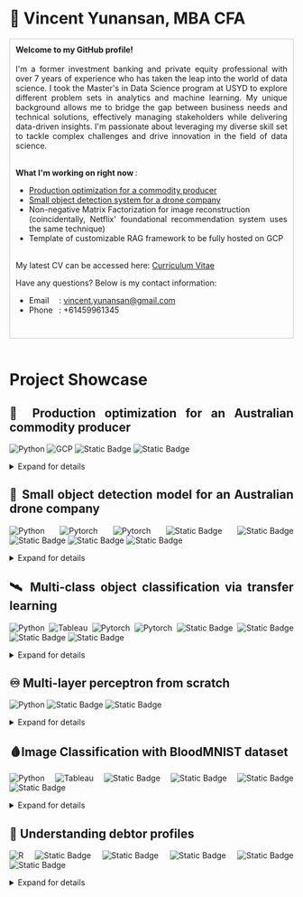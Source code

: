 # 🔭 Vincent Yunansan, MBA CFA 
<div style="text-align: justify;">

<div style="border: 1px solid #ccc; padding: 10px;">
<b>Welcome to my GitHub profile!</b>
<br>
<br>
I'm a former investment banking and private equity professional with over 7 years of experience who has taken the leap into the world of data science. I took the Master's in Data Science program at USYD to explore different problem sets in analytics and machine learning. My unique background allows me to bridge the gap between business needs and technical solutions, effectively managing stakeholders while delivering data-driven insights. I'm passionate about leveraging my diverse skill set to tackle complex challenges and drive innovation in the field of data science. 
</br>

<br><b> What I'm working on right now </b>: 
- [Production optimization for a commodity producer](#-production-optimization-for-an-australian-commodity-producer)
- [Small object detection system for a drone company](#-small-object-detection-model-for-an-australian-drone-company)
- Non-negative Matrix Factorization for image reconstruction   
(coincidentally, Netflix' foundational recommendation system uses the same technique)
- Template of customizable RAG framework to be fully hosted on GCP

<br> My latest CV can be accessed here: <a href="assets/Resume_Vincent_Yunansan.pdf"> Curriculum Vitae</a> </br>


Have any questions? Below is my contact information:
- Email &ensp;&ensp;: vincent.yunansan@gmail.com  
- Phone &ensp;: +61459961345
</br>

</div>
<br>

# Project Showcase

## 🌾 Production optimization for an Australian commodity producer
![Python](https://img.shields.io/badge/-Python-Green?style=flat&logo=python&logoColor=white)
![GCP](https://img.shields.io/badge/-GCP-yellow?style=flat&logo=Google&logoColor=white)
![Static Badge](https://img.shields.io/badge/breadth_first_search-grey)
![Static Badge](https://img.shields.io/badge/MILP-grey)

<details>
<summary> Expand for details
</summary>
<br> <i> <font color = "grey">Due to active non-disclosure agreement, details of this project is not made available in this repository. Details provided has been masked to protect confidentiality</i> </font> </br>
<br> <b> Problem </b>: This project aims to implement a recommendation system to find combination of batches with highest market prices. The proposed combination has to satisfy 10 different quality metrics. These metrics can be improved by machine processes at a cost of lower output yields. The client has to process c.10,000 batches a year and react to price swings, machine down-time, etc.</br>
<br><b> Solution </b>: Breadth first search (BFS) and Mixed Integer Linear Programming (MILP) were explored. The final optimization method sits somewhere between BFS and MILP by taking out combinations that are too expensive or impossible to produce, search for combinations in the remaining search space, and returns a list of possible batch combinations (without duplicates) in a descending list. </br> 

<br><b> Implementation </b>: The solution is hosted on GCP with a Streamlit overlay. This allows site managers to schedule combination reports before they start their day, on-the cloud, with negligible infrastructure cost. Site managers can also produce custom reports when necessary.
</br>

</details>

## 🚁 Small object detection model for an Australian drone company
![Python](https://img.shields.io/badge/-Python-Green?style=flat&logo=python&logoColor=white)
![Pytorch](https://img.shields.io/badge/-Pytorch-orange?style=flat&logo=pytorch&logoColor=white)
![Pytorch](https://img.shields.io/badge/-TensorFlow-red?style=flat&logo=tensorflow&logoColor=white)
![Static Badge](https://img.shields.io/badge/YOLO-grey)
![Static Badge](https://img.shields.io/badge/SSD-grey)
![Static Badge](https://img.shields.io/badge/FRCNN-grey)
![Static Badge](https://img.shields.io/badge/SAM-grey)
![Static Badge](https://img.shields.io/badge/Edge_hardware-white)


<details>
<summary> Expand for details
</summary>
<br> <i> <font color = "grey">This is my Capstone Project for the MDS project at USYD. Due to active non-disclosure agreement, details of this project is not made available in this repository. Details provided has been masked to protect confidentiality.</i> </font> </br>
<br> <b> Problem </b>: This project aims to implement an automated object detection system able to detect small distant object in outdoor conditions, to be installed on a small computer on-board the vehicle.</br>
<br><b> This project is on-going. The solution can be divided into three branches </b>:   
<ol> 
<li> Custom dataset: built on open-source datasets which has significant sample of small objects of interest. </li>
<li> Optimized model: from multiple computer vision model architectures, including YOLO, Faster RCNN, SSD, and SAM. </li>
<li> Hardware implementation: the chosen model has to be able to infer rapidly on-board the vehicle. </li> </ol> 
</details>


## 🛰 Multi-class object classification via transfer learning
![Python](https://img.shields.io/badge/-Python-Green?style=flat&logo=python&logoColor=white)
![Tableau](https://img.shields.io/badge/-Tableau-FF0000?style=flat&logo=tableau&logoColor=white)
![Pytorch](https://img.shields.io/badge/-Pytorch-orange?style=flat&logo=pytorch&logoColor=white)
![Pytorch](https://img.shields.io/badge/-Google_Colab-yellow?style=flat&logo=googlecolab&logoColor=white)
![Static Badge](https://img.shields.io/badge/GoogLeNet-grey)
![Static Badge](https://img.shields.io/badge/ResNext-grey)
![Static Badge](https://img.shields.io/badge/Shufflenet-grey)
![Static Badge](https://img.shields.io/badge/Efficientnet-grey)

<details>
<summary> Expand for details
</summary>
<br> <i> <font color = "grey">Details of this project can be accessed <a href="https://github.com/vyun8699/CNN-via-transfer-learning"> here</a> </font> </i></br>

<br> <b> Problem </b>: Training a model from scratch requires massive computational resources not accessible to the common enthusiast. This project showcases methods to access open-source models and fine-tune them to solve a multi-class classification problem. </br>
<br><b> Solution & Implementation </b>:   
<ol> 
<li> Dataset: 30,000 images with 18 classes are split into train and validation sets. </li>
<li> Dataloader: images are loaded in batches to avoid bottlenecking. Transformations applied to increase model robustness. 
<li> Models: pre-trained models from Pytorch are customized to handle multi-class classification. Various methods are applied to aid training speeds and scores. Tableau is used to visualize training statistics.</li>
<li> Performance: micro F1, model size and training runtime are considered together to recommend the best system. </li>
<li> Results: The best model yielded 90%+ test F1 score with 5-hour training run-time. </ol> 

<b> Reflection </b>: computers do not perceive image data as humans do. The images below shows how an image of a cat travels through the layers in RegNet. We can see how the model is able to differentiate features of our object of interest (e.g. the cat) against the surrounding environment. 

<p align="center">
  <img src="assets/regnetfeaturemap.png" height ="500">
  <br>
  Sample Feature Map Representation of RegNet
</p>

</details>

## ♾️ Multi-layer perceptron from scratch
![Python](https://img.shields.io/badge/-Python-Green?style=flat&logo=python&logoColor=white)
![Static Badge](https://img.shields.io/badge/MLP-grey)
![Static Badge](https://img.shields.io/badge/Numpy-grey)

<details>
<summary> Expand for details
</summary>
<br> <i> <font color = "grey">Details of this project can be accessed <a href="https://github.com/vyun8699/MLP-from-scratch"> here</a> </font> </i></br>

<br> <b> Problem </b>: The goal of this project is to implement a neural network without the use of modern machine learning libraries. By doing so, we will showcase the effects of different methods/components to the overall quality of our MLP model on the provided dataset.</br>
<br><b> This project is implemented in Numpy to show how modern machine learning framework ingests data. The system is divided into several steps </b>:   
<ol> 
<li> Pre-processing: input is normalized for better ingestion by the MLP and split into train-validation-test sets. </li>
<li> Base architecture: the MLP is implemented in 3 classes for code hygiene. </li>
<li> Methods: batch training, early stopping, weight decay, dropout, momentum, batch normalization, adam. </li> </ol> 
</br>

<b> Reflection </b>: I am a firm believer of the iterative process. This project was built in multiple stages where different methods were explored and the best configuration was implemented into the core build. The iterative process is useful in exploring builds efficiently while maintaining explainability. 

<p align="center">
  <img src="assets/MLP_appendix.png" height ="300">
  <br>
  Experiment stages in the MLP from scratch project.   
  <br>Methods in blue are tested while keeping all else constant.
</p>


</details>

## 🩸Image Classification with BloodMNIST dataset
![Python](https://img.shields.io/badge/-Python-Green?style=flat&logo=python&logoColor=white)
![Tableau](https://img.shields.io/badge/-Keras-FF0000?style=flat&logo=keras&logoColor=white)
![Static Badge](https://img.shields.io/badge/FCNN-grey)
![Static Badge](https://img.shields.io/badge/CNN-grey)
![Static Badge](https://img.shields.io/badge/Random_Forest-grey)
![Static Badge](https://img.shields.io/badge/SVM-grey)

<details>
<summary> Expand for details
</summary>
<br> <i> <font color = "grey">Report and workbook for this project can be accessed <a href="https://github.com/vyun8699/BloodMNIST_classification"> here</a> </font> </i></br>

<br> <b> Problem </b>: This study compares four machine learning methods in blood cell image classification. The methods are compared by their overall speed, performance scores, and error rates. 

<br> <b> Dataset </b>: 17,000+ images of blood cells, resized to 28x28 pixels for efficiency. The images are split into 8 classes as shown below:

<p align="center">
  <img src="assets/BloodMNIST_class.png" height ="500">
  <br>
  Description of classes in BloodMNIST   
  <br>
</p>

<br> <b> Pre-processing </b>: Different pre-processing steps are applied to each method as appropriate. Please see report for details.


<p align="center">
  <img src="assets/BloodMNIST_preprop.png" height ="350">
  <br>
  Pre-processing steps for each method   
  <br>
</p>

<br> <b> Methods </b>: Different parameters are tuned for each method, including number of neurons, activation function, learning rate, optimizer, regularizer, etc. Please see report for details. 


<br> <b> Results </b>: Best configuration for each method shown below, along with their class-specific scores. Convolutionary Neural Network (CNN) performs best amongst methods considered. 




<p align="center">
  <img src="assets/BloodMNIST_result.png" height ="300">
  <br>
  Tuning results
  <br>
</p>


<b> Reflection </b>: Each algorithm has different use cases and trade-offs which should be considered. The choice of algorithm must be matched with the goal of the exercise itself. More complex algorithm may take longer to run and may not provide the best explanation/reasoning on feature importance.  Users need to consider what output needs to be generated to (i) measure the quality of the model, and (ii) provide useful insights when designing a model protocol. Simpler models may provide adequate outputs with lower computational costs (e.g., shorter runtimes) given the right
pre-processing and design.





</details>

## 🏦 Understanding debtor profiles
![R](https://img.shields.io/badge/-R_Studio-blue?style=flat&logo=r&logoColor=white)
![Static Badge](https://img.shields.io/badge/Random_Forest-grey)
![Static Badge](https://img.shields.io/badge/Logistic_Regression-grey)
![Static Badge](https://img.shields.io/badge/LDA-grey)
![Static Badge](https://img.shields.io/badge/AdaBoost-grey)
![Static Badge](https://img.shields.io/badge/SVM-grey)

<details>
<summary> Expand for details
</summary>
<br> <i> <font color = "grey">Report for this project can be accessed <a href="https://vyun8699.github.io/"> here</a> </font> </i></br>

<br> <b> Problem </b>: Understanding relationships between factors in demographic data is equally as important to having access to them in the first place. This project displays how bad debtors can be identified from application data by using different machine learning methods.</br>
<br> <b> Side note </b>: This analysis is done on a public dataset hosted on Kaggle. Many submissions on the platform claims 99% accuracy but most of them suffer from data leaks and cross correlation. This happens when the analyst does not do proper data exploration and implemented lines of code onto the problem.</br>

<br><b> This project is implemented in R Studio and follows the following steps </b>:   
<ol> 
<li> Data exploration and pre-processing: cross-correlation and data distribution are analyzed to allow for fair analysis. We removed cross-correlated features and any features that would leak forward-looking information. We applied SMOTE to alleviate data imbalance. </li>
<li> Pre-processing: principal component analysis, min-max scaling, one-hote-encoding, SMOTE. </li>
<li> Classification methods: 5 techniques were applied to find a method with <mark>high True Positives</mark> and <mark> Low False Positives & Negatives </mark></li>
<li> Results: random forest was superior as measured by Precision and Sensitivity. 
</ol> 
</br>

<p align="center">
  <img src="assets/R_output.png" height ="150">
  <br>
 Comparison scores
</p>

<p align="center">
  <img src="assets/R_RFoutput.png" height ="250">
  <br>
Top-10 most important features based on Random Forest
</p>

</details>
